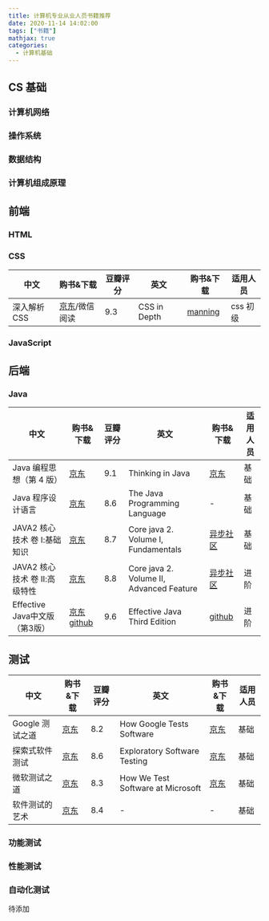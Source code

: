 ```yaml
---
title: 计算机专业从业人员书籍推荐
date: 2020-11-14 14:02:00
tags: ["书籍"]
mathjax: true
categories:
  - 计算机基础
---
```


## CS 基础

### 计算机网络

### 操作系统

### 数据结构

### 计算机组成原理

## 前端

### HTML

### CSS

| 中文         | 购书&下载            | 豆瓣评分 | 英文         | 购书&下载                                             | 适用人员 |
| ------------ | -------------------- | -------- | ------------ | ----------------------------------------------------- | -------- |
| 深入解析 CSS | [京东][100]/微信阅读 | 9.3      | CSS in Depth | [manning](https://www.manning.com/books/css-in-depth) | css 初级 |

### JavaScript

## 后端

### Java

| 中文                         | 购书&下载    | 豆瓣评分 | 英文                                    | 购书&下载      | 适用人员 |
| ---------------------------- | ------------ | -------- | --------------------------------------- | -------------- | -------- |
| Java 编程思想（第 4 版）     | [京东][bcsx] | 9.1      | Thinking in Java                        | [京东][bcsx-e] | 基础     |
| Java 程序设计语言            | [京东][8]    | 8.6      | The Java Programming Language           | -              | 基础     |
| JAVA2 核心技术 卷 Ⅰ:基础知识 | [京东][10]   | 8.7      | Core java 2. Volume I, Fundamentals     | [异步社区][12] | 基础     |
| JAVA2 核心技术 卷 Ⅱ:高级特性 | [京东][11]   | 8.8      | Core java 2. Volume Ⅱ, Advanced Feature | [异步社区][9]  | 进阶     |
| Effective Java中文版（第3版） | [京东][11][github][13]   | 9.6      | Effective Java Third Edition | [github][13]  | 进阶     |

## 测试

| 中文            | 购书&下载 | 豆瓣评分 | 英文                              | 购书&下载 | 适用人员 |
| --------------- | --------- | -------- | --------------------------------- | --------- | -------- |
| Google 测试之道 | [京东][1] | 8.2      | How Google Tests Software         | [京东][2] | 基础     |
| 探索式软件测试  | [京东][3] | 8.6      | Exploratory Software Testing      | [京东][4] | 基础     |
| 微软测试之道    | [京东][5] | 8.3      | How We Test Software at Microsoft | [京东][6] | 基础     |
| 软件测试的艺术  | [京东][7] | 8.4      | -                                 | -         | 基础     |

### 功能测试

### 性能测试

### 自动化测试

待添加

[13]:https://github.com/clxering/Effective-Java-3rd-edition-Chinese-English-bilingual
[12]: https://epubit.com/bookDetails?id=N41185
[11]: https://union-click.jd.com/jdc?e=&p=AyIGZRprFQIXBl0dWhMyVlgNRQQlW1dCFFlQCxxKQgFHREkdSVJKSQVJHFRXFk9FUlpGQUpLCVBaTFhbXQtWVmpSWRtbEAMaAVQda2xSdgMwXC51YnUES04vTkJAUyFTM2UOHjdUK1sUAxABVBxSEwEiN1Uca0NsEgZUGloUBxMDVitaJQIVBlMaXxAHEAZSGVolBRIOZRxbFgUQBlMHWBMHFANRE10lMiIEZStrFTIRNxd1C0YAGwVUHVoVBkcCUE5cHQsRVVMYWh1QR1RQSVIVBRY3VxpaEQs%3D
[10]: https://union-click.jd.com/jdc?e=&p=AyIGZRprFQETBVMeWxwyVlgNRQQlW1dCFFlQCxxKQgFHREkdSVJKSQVJHFRXFk9FUlpGQUpLCVBaTFhbXQtWVmpSWRtYFAAUAlUSa3MERUUgHx9gYElTFmITXn5aUDVrG3UOHjdUK1sUAxABVBxSEwEiN1Uca0NsEgZUGloUBxMDVitaJQIVBlMaXxAHEg5WH14lBRIOZRxbFgUQBlMHWBMHFANRE10lMiIEZStrFTIRNxd1C0YAGwVUHVoVBkcCUE5cHQsRVVMYWh1QR1RQSVIVBRY3VxpaEQs%3D
[9]: https://epubit.com/bookDetails?id=UBb60075d96102
[8]: https://union-click.jd.com/jdc?e=&p=AyIGZRheHAobAFwTWBwyEgZUGFkUChAAURxbEAYiQwpDBUoyS0IQWhkeHAxfEE8HCl4NXAAECUteDEEFWA8LRUpTEwQLR0dKWQoVHUVBRn8AF1sUAxEFVBNZEgYVB1Afa0NFbFgyWVNGYRdlNRowXgAUTEsbOVMOHjdUK1sUAxABVBxSEwEiN1Uca1RsEgZRGVMcBRE3VCtbEgMUBlEZUxwAGgJQK1wVCyIAVRhcFwMUG1YdXhMGFg9TK2slASI3ZRtrFjJQaVYbDhMGEgVRTloWURcAVx4LFgIVU1FODxEFFgBXS1xBMhAGVB9S
[bcsx-e]: https://union-click.jd.com/jdc?e=&p=AyIGZRprFQoRD1MZWREyVlgNRQQlW1dCFFlQCxxKQgFHREkdSVJKSQVJHFRXFk9FUlpGQUpLCVBaTFhbXQtWVmpSWRtTFgoUBVcfa0hLUgZVZycUYRUEMGsLV3B1exNQBWUOHjdUK1sUAxABVBxSEwEiN1Uca0NsEgZUGloUBhYHVytaJQIVBlMaXxcEGwRcHl8lBRIOZRxbFgUQBlMHWBMHFANRE10lMiIEZStrFTIRNxd1UxUAEQIHSA4XBBEAUE5bEVJAU1caWRQAGgNcHVkXAho3VxpaEQs%3D
[bcsx]: https://union-click.jd.com/jdc?e=&p=AyIGZRprFQMTA1wbXBAyVlgNRQQlW1dCFFlQCxxKQgFHREkdSVJKSQVJHFRXFk9FUlpGQUpLCVBaTFhbXQtWVmpSWRtaFAYbB1Iea1ZFaE4JTiFoYAh9ImEoE3FCcxFmPUMOHjdUK1sUAxABVBxSEwEiN1Uca0NsEgZUGloUBxMDVitaJQIVBlMaXxcEEw5UH1olBRIOZRxbFgUQBlMHWBMHFANRE10lMiIEZStrFTIRNxd1Xx0DEQEFTw8cUBMPUB9dElJHUAAYCBwLEwdSEl0cC0E3VxpaEQs%3D
[7]: https://union-click.jd.com/jdc?e=&p=AyIGZRprFQMaAVwdUxQyVlgNRQQlW1dCFFlQCxxKQgFHREkdSVJKSQVJHFRXFk9FUlpGQUpLCVBaTFhbXQtWVmpSWRtaHQQbAV0aax18Em4PcCtHZ0ZPFgEwVXIMATZgI1MOHjdUK1sUAxABVBxSEwEiN1Uca0NsEgZUGloUBxMDVitaJQIVBlMaXh0GEgVcHV8lBRIOZRxbFgUQBlMHWBMHFANRE10lMiIEZStrFTIRNxd1CxdSEFBRGlhBBxYHUBMIEQoUD1YdCEFQG1BQGl0TURA3VxpaEQs%3D
[100]: https://union-click.jd.com/jdc?e=&p=AyIGZRprFQEVAlYbUx0yVlgNRQQlW1dCFFlQCxxKQgFHREkdSVJKSQVJHFRXFk9FUlpGQUpLCVBaTFhbXQtWVmpSWRtYEgcRB10Ta2wAZ0I0TlhAZxsdFAVcamBTVAUTBlMOHjdUK1sUAxABVBxSEwEiN1Uca0NsEgZUGloUBxYAUitaJQIVBlMaXh0AGgVUG1MlBRIOZRxbFgUQBlMHWBMHFANRE10lMiIEZStrFTIRNxd1CUdQRwVcEl5GVhsAUE9aQlEQVAVICxcDEAAFHwgRABY3VxpaEQs%3D
[1]: https://union-click.jd.com/jdc?e=&p=AyIGZRprFQIQBVQdUxYyVlgNRQQlW1dCFFlQCxxKQgFHREkdSVJKSQVJHFRXFk9FUlpGQUpLCVBaTFhbXQtWVmpSWRtbFwATAV0YaxILRmACTjwdZ3t5CW8AVAp5ZDF6UlMOHjdUK1sUAxABVBxSEwEiN1Uca0NsEgZUGloUBxYAUitaJQIVBlMaXhwFFQ9XElwlBRIOZRxbFgUQBlMHWBMHFANRE10lMiIEZStrFTIRNxd1WRQGGwVWGQsTAUEDUEhYQAsaAgYSCUAAElcBSwsSUEE3VxpaEQs%3D
[2]: https://union-click.jd.com/jdc?e=&p=AyIGZRheHQcWBVIeWBwyEgZUGFoSBBYAVBhbFwciQwpDBUoyS0IQWhkeHAxBFQQAQB1AWQkFGk1dRFkRdQtUWgxxAV4pVEBkRAtfGhtASEM7Qw4ZAhMGVhpcEwYVBlYbWRAVRUQLR1dHQ1AQAlgFSQ5ARhcrXx1qZF8gSyN1RUJPEnITSlFzWA97KxkOIgZlG1oUABQGUhJdFjIiB1IrGnsCEwVVG10VByIGZRtcFAQTAlwcWRILGgFlHFscMhUHVhxZFAQOBFMeXREGGgFlK2sWMiI3VStYJUB8BVQfUhcBEFdTGAgRB0EEABJTEFEbVQAZW0VWQldSSQglABMGURI%3D
[3]: https://union-click.jd.com/jdc?e=&p=AyIGZRprFQEXBF0cXxcyVlgNRQQlW1dCFFlQCxxKQgFHREkdSVJKSQVJHFRXFk9FUlpGQUpLCVBaTFhbXQtWVmpSWRtYEAEaAFEZa15pRkwxbCJlYVB1IEw6THB2VT5EXlMOHjdUK1sUAxABVBxSEwEiN1Uca0NsEgZUGloUBxIHVStaJQIVBlMaXhwLGwJdGF4lBRIOZRxbFgUQBlMHWBMHFANRE10lMiIEZStrFTIRNxd1CxRQRQVUGwhFBhsDUBJfFVIaBgATXRNRQgdSGlsQUBo3VxpaEQs%3D
[4]: https://union-click.jd.com/jdc?e=&p=AyIGZRheHQYTDlYeWRAyEgZXE1wWAhECUysfSlpMWGVCHlBDUAxLBQNQVk4YCQQAQB1AWQkFHUVBRhkSQw9THUJVEEMFSgxUVxZPI0AOEgZXE1wWAhECUysGSFBmUSBfIXZ0WmQmbRxISxtuAW0rGQ4iBmUbWhQAFAZSEl0WMiIHUisaewcUD1ITaxQyEgBUHVoQChMEUxtZFjIVB1wrXBUBFQVUHUcWBBcBUR9TEzIiN1YrayUCIgRlWTVFABUBUR4JRQsbAl0eWxcLQgYGTFwRBhNTBhpdRlFBVWUZWhQGGw%3D%3D
[5]: https://union-click.jd.com/jdc?e=&p=AyIGZRprFQMTA10eWBIyVlgNRQQlW1dCFFlQCxxKQgFHREkdSVJKSQVJHFRXFk9FUlpGQUpLCVBaTFhbXQtWVmpSWRtaFAYaAlYca0xAbHgCBTlTYkl5VWYmTH16WDwaKUMOHjdUK1sUAxABVBxSEwEiN1Uca0NsEgZUGloUBxMDVitaJQIVBlMaXh0AEw5VGlolBRIOZRxbFgUQBlMHWBMHFANRE10lMiIEZStrFTIRNxd1Wh0CEg8HSF8WABMAUE5ZRlFCAVAaXkUKElQAGF0TABE3VxpaEQs%3D
[6]: https://union-click.jd.com/jdc?e=&p=AyIGZRtTEgYVB1UcXxAyEgdUHVkRAxQHXSsfSlpMWGVCHlBDUAxLBQNQVk4YCQQAQB1AWQkFHUVBRhkSQw9THUJVEEMFSgxUVxZPI0AOEgdUHVkRAxQHXSsgbWtTZ1UcPXAYWgMDGTB1YWxGHEwdGQ4iBmUbWhQAFAZSEl0WMiIHUisaewYUAVUaaxQyEgBUHVoQChAFXBtbEzIVB1wrXBUBFQVUHUcWBBcBUR9TEzIiN1YrayUCIgRlWTUSVhAGAR4OEFIUBAAeWkFVQQBRGA5GAEAGVxwPHQEWUGUZWhQGGw%3D%3D

